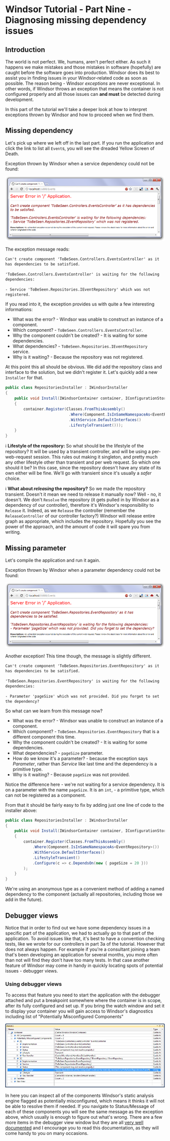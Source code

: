 # Windsor Tutorial - Part Nine - Diagnosing missing dependency issues

## Introduction

The world is not perfect. We, humans, aren't perfect either. As such it happens we make mistakes and those mistakes in software (hopefully) are caught before the software goes into production. Windsor does its best to assist you in finding issues in your Windsor-related code as soon as possible. The reason being - Windsor *exceptions* are never exceptional. In other words, if Windsor throws an exception that means the container is not configured properly and all those issues can **and must** be detected during development.

In this part of the tutorial we'll take a deeper look at how to interpret exceptions thrown by Windsor and how to proceed when we find them.

## Missing dependency

Let's pick up where we left off in the last part. If you run the application and click the link to list all `Event`s, you will see the dreaded Yellow Screen of Death.

Exception thrown by Windsor when a service dependency could not be found:

![](images/mvc-tutorial-msie-missing-dependency.png)

The exception message reads:

```
Can't create component 'ToBeSeen.Controllers.EventsController' as it has dependencies to be satisfied.

'ToBeSeen.Controllers.EventsController' is waiting for the following dependencies:

- Service 'ToBeSeen.Repositories.IEventRepository' which was not registered.
```

If you read into it, the exception provides us with quite a few interesting informations:

* What was the error? - Windsor was unable to construct an instance of a component.
* Which component? - `ToBeSeen.Controllers.EventsController`.
* Why the component couldn't be created? - It is waiting for some dependencies.
* What dependencies? - `ToBeSeen.Repositories.IEventRepository` service.
* Why is it waiting? - Because the repository was not registered.

At this point this all should be obvious. We did add the repository class and interface to the solution, but we didn't register it. Let's quickly add a new `Installer` for that.

```csharp
public class RepositoriesInstaller : IWindsorInstaller
{
	public void Install(IWindsorContainer container, IConfigurationStore store)
	{
		container.Register(Classes.FromThisAssembly()
			                .Where(Component.IsInSameNamespaceAs<EventRepository>())
			                .WithService.DefaultInterfaces()
			                .LifestyleTransient()));
	}
}
```

:information_source: **Lifestyle of the repository:** So what should be the lifestyle of the repository? It will be used by a transient controller, and will be using a per-web-request session. This rules out making it singleton, and pretty much any other lifestyle other than transient and per web request. So which one should it be? In this case, since the repository doesn't have any state of its own either will be fine. We'll go with transient since it's usually a *safer* choice.

:information_source: **What about *releasing* the repository?** So we made the repository transient. Doesn't it mean we need to release it manually now? Well - no, it doesn't. We don't `Resolve` the repository (it gets pulled in by Windsor as a dependency of our controller), therefore it's Windsor's responsibility to `Release` it. Indeed, as we `Release` the controller (remember the `ReleaseController` of our controller factory?) Windsor will release entire graph as appropriate, which includes the repository. Hopefully you see the power of the approach, and the amount of code it will spare you from writing.

## Missing parameter

Let's compile the application and run it again.

Exception thrown by Windsor when a parameter dependency could not be found:

![](images/mvc-tutorial-msie-missing-parameter.png)

Another exception! This time though, the message is slightly different.

```
Can't create component 'ToBeSeen.Repositories.EventRepository' as it has dependencies to be satisfied.

'ToBeSeen.Repositories.EventRepository' is waiting for the following dependencies:

- Parameter 'pageSize' which was not provided. Did you forget to set the dependency?
```

So what can we learn from this message now?

* What was the error? - Windsor was unable to construct an instance of a component.
* Which component? - `ToBeSeen.Repositories.EventRepository` that is a different component this time.
* Why the component couldn't be created? - It is waiting for some dependencies.
* What dependencies? - `pageSize` parameter.
* How do we know it's a parameter? - because the exception says *Parameter*, rather than *Service* like last time and the dependency is a primitive type.
* Why is it waiting? - Because `pageSize` was not provided.

Notice the difference here - we're not waiting for a service dependency. It is on a parameter with the name `pageSize`. It is an `int`, - a primitive type, which can not be registered as a component.

From that it should be fairly easy to fix by adding just one line of code to the installer above:

```csharp
public class RepositoriesInstaller : IWindsorInstaller
{
    public void Install(IWindsorContainer container, IConfigurationStore store)
    {
        container.Register(Classes.FromThisAssembly()
            .Where(Component.IsInSameNamespaceAs<EventRepository>())
            .WithService.DefaultInterfaces()
            .LifestyleTransient()
            .Configure(c => c.DependsOn(new { pageSize = 20 }))
        );
    }
}
```

We're using an anonymous type as a convenient method of adding a named dependency to the component (actually all repositories, including those we add in the future).

## Debugger views

Notice that in order to find out we have some dependency issues in a specific part of the application, we had to actually go to that part of the application. To avoid issues like that, it's best to have a convention checking tests, like we wrote for our controllers in part 3a of the tutorial. However that does not always happen. For example if you're a consultant joining a team that's been developing an application for several months, you more often than not will find they don't have too many tests. In that case another feature of Windsor may come in handy in quickly locating spots of potential issues - debugger views.

### Using debugger views

To access that feature you need to start the application with the debugger attached and put a breakpoint somewhere where the container is in scope, after its fully configured and set up. If you bring the watch window and set it to display your container you will gain access to Windsor's diagnostics including list of "Potentially Misconfigured Components"

![](images/mvc-tutorial-vs-debugger-view.png)

In here you can inspect all of the components Windsor's static analysis engine flagged as potentially misconfigured, which means it thinks it will not be able to resolve them if needed. If you navigate to Status/Message of each of these components you will see the same message as the exception above, which usually is enough to figure out what's wrong. There are a few more items in the debugger view window but they are all [very well documented](debugger-views.md) and I encourage you to read this documentation, as they will come handy to you on many occasions.